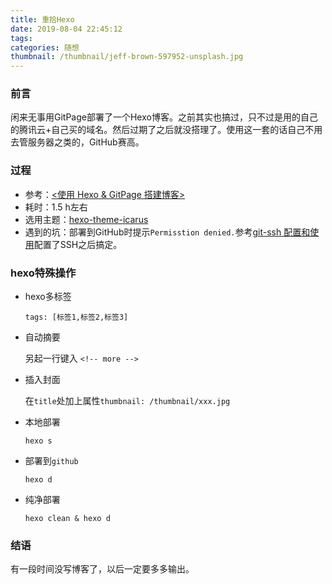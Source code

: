 ```yaml
---
title: 重拾Hexo
date: 2019-08-04 22:45:12
tags: 
categories: 随想
thumbnail: /thumbnail/jeff-brown-597952-unsplash.jpg
---
```


### 前言

闲来无事用GitPage部署了一个Hexo博客。之前其实也搞过，只不过是用的自己的腾讯云+自己买的域名。然后过期了之后就没搭理了。使用这一套的话自己不用去管服务器之类的，GitHub赛高。

<!-- more -->

### 过程

* 参考：[<使用 Hexo & GitPage 搭建博客>](<https://www.jianshu.com/p/08200e0ac81c>)
* 耗时：1.5 h左右
* 选用主题：[hexo-theme-icarus](<https://github.com/ppoffice/hexo-theme-icarus>)
* 遇到的坑：部署到GitHub时提示``Permisstion denied.``参考[git-ssh 配置和使用](https://segmentfault.com/a/1190000002645623)配置了SSH之后搞定。

### hexo特殊操作

* hexo多标签

  `tags: [标签1,标签2,标签3]`

* 自动摘要

  另起一行键入 `<!-- more -->`

* 插入封面

  在``title``处加上属性``thumbnail: /thumbnail/xxx.jpg``

* 本地部署

  `hexo s`

* 部署到``github``

  `hexo d`  

* 纯净部署

  `hexo clean & hexo d`

### 结语

有一段时间没写博客了，以后一定要多多输出。